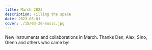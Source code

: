 ```yaml
---
title: March 2023
description: Filling the space
date: 2023-03-01
cover: ./15/03-30-music.jpg
---
```


New instruments and collaborations in March. Thanks Den, Alex, Sino, Glenn and others who came by!